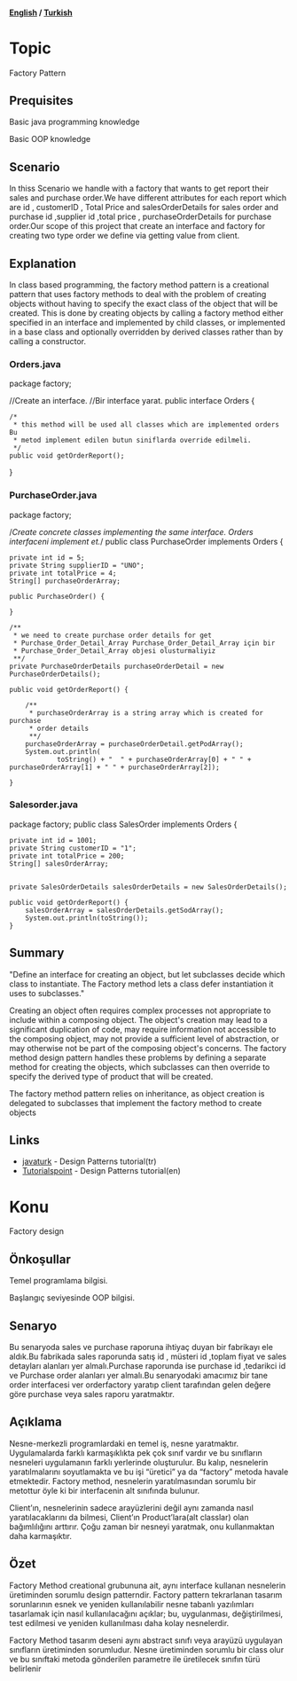 #### [English](#topic) / [Turkish](#konu)

# Topic

Factory Pattern


## Prequisites

Basic java programming knowledge

Basic OOP knowledge


## Scenario

In thiss Scenario we handle with a factory that wants to get report their sales and purchase order.We have different attributes for each report which are id , customerID , Total Price and salesOrderDetails for sales order and purchase id ,supplier id ,total price , purchaseOrderDetails for purchase order.Our scope of this project that create an interface and factory for creating two type order we define via getting value from client.


## Explanation

In class based programming, the factory method pattern is a creational pattern that uses factory methods to deal with the problem of creating objects without having to specify the exact class of the object that will be created. This is done by creating objects by calling a factory method either specified in an interface and implemented by child classes, or implemented in a base class and optionally overridden by derived classes rather than by calling a constructor.


### Orders.java
package factory;

//Create an interface.
//Bir interface yarat.
public interface Orders {

	/*
	 * this method will be used all classes which are implemented orders Bu
	 * metod implement edilen butun siniflarda override edilmeli.
	 */
	public void getOrderReport();

}
 ### PurchaseOrder.java

package factory;

/*Create concrete classes implementing the same interface.
 Orders interfaceni implement et.*/
public class PurchaseOrder implements Orders {

	private int id = 5;
	private String supplierID = "UNO";
	private int totalPrice = 4;
	String[] purchaseOrderArray;

	public PurchaseOrder() {

	}

	/**
	 * we need to create purchase order details for get
	 * Purchase_Order_Detail_Array Purchase_Order_Detail_Array için bir
	 * Purchase_Order_Detail_Array objesi olusturmaliyiz
	 **/
	private PurchaseOrderDetails purchaseOrderDetail = new PurchaseOrderDetails();

	public void getOrderReport() {

		/**
		 * purchaseOrderArray is a string array which is created for purchase
		 * order details
		 **/
		purchaseOrderArray = purchaseOrderDetail.getPodArray();
		System.out.println(
				toString() + "  " + purchaseOrderArray[0] + " " + purchaseOrderArray[1] + " " + purchaseOrderArray[2]);

	}
  
  
  ### Salesorder.java
  
  package factory;
public class SalesOrder implements Orders {

	private int id = 1001;
	private String customerID = "1";
	private int totalPrice = 200;
	String[] salesOrderArray;
	
	
	private SalesOrderDetails salesOrderDetails = new SalesOrderDetails();

	public void getOrderReport() {
		salesOrderArray = salesOrderDetails.getSodArray();
		System.out.println(toString());
	}

## Summary
"Define an interface for creating an object, but let subclasses decide which class to instantiate. The Factory method lets a class defer instantiation it uses to subclasses."

Creating an object often requires complex processes not appropriate to include within a composing object. The object's creation may lead to a significant duplication of code, may require information not accessible to the composing object, may not provide a sufficient level of abstraction, or may otherwise not be part of the composing object's concerns. The factory method design pattern handles these problems by defining a separate method for creating the objects, which subclasses can then override to specify the derived type of product that will be created.

The factory method pattern relies on inheritance, as object creation is delegated to subclasses that implement the factory method to create objects

## Links

* [javaturk](http://www.javaturk.org/tasarim-kaliplari-factory-method-uretici-metot-i/) - Design Patterns tutorial(tr)
* [Tutorialspoint](https://www.tutorialspoint.com/design_pattern/factory_pattern.htm) - Design Patterns tutorial(en)


# Konu
Factory design

## Önkoşullar
Temel programlama bilgisi.

Başlangıç seviyesinde OOP bilgisi.

## Senaryo

Bu senaryoda sales ve purchase raporuna ihtiyaç duyan bir fabrikayı ele aldık.Bu fabrikada sales raporunda satış id , müsteri id ,toplam fiyat ve sales detayları alanları yer almalı.Purchase raporunda ise purchase id ,tedarikci id ve Purchase order alanları yer almalı.Bu senaryodaki amacımız bir tane order interfacesi ver orderfactory yaratıp client tarafından gelen değere göre purchase veya sales raporu yaratmaktır.


## Açıklama

Nesne-merkezli programlardaki  en temel iş, nesne yaratmaktır. Uygulamalarda farklı karmaşıklıkta pek çok sınıf vardır ve bu sınıfların nesneleri uygulamanın farklı yerlerinde oluşturulur. Bu kalıp, nesnelerin yaratılmalarını soyutlamakta ve bu işi “üretici” ya da “factory” metoda havale etmektedir. Factory method, nesnelerin yaratılmasından sorumlu bir metottur öyle ki bir interfacenin alt sınıfında bulunur.

Client’ın,  nesnelerinin sadece arayüzlerini değil aynı zamanda nasıl yaratılacaklarını da bilmesi, Client’ın Product’lara(alt classlar) olan bağımlılığını arttırır. Çoğu zaman bir nesneyi yaratmak, onu kullanmaktan daha karmaşıktır.

## Özet
Factory Method  creational grubununa ait, aynı interface kullanan nesnelerin üretiminden sorumlu design patterndir.
Factory pattern tekrarlanan tasarım sorunlarının esnek ve yeniden kullanılabilir nesne tabanlı yazılımları tasarlamak için nasıl kullanılacağını açıklar; bu, uygulanması, değiştirilmesi, test edilmesi ve yeniden kullanılması daha kolay nesnelerdir.

Factory Method tasarım deseni aynı abstract sınıfı veya arayüzü uygulayan sınıfların üretiminden sorumludur. Nesne üretiminden sorumlu bir class olur ve bu sınıftaki metoda gönderilen parametre ile üretilecek sınıfın türü belirlenir
